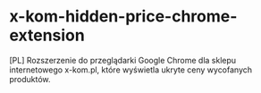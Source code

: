 # x-kom-hidden-price-chrome-extension
[PL] Rozszerzenie do przeglądarki Google Chrome dla sklepu internetowego x-kom.pl, które wyświetla ukryte ceny wycofanych produktów.
